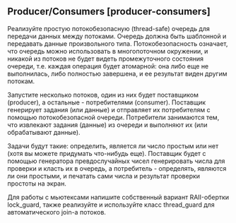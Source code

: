 ## Producer/Consumers [producer-consumers]


Реализуйте простую потокобезопасную (thread-safe) очередь для передачи данных между потоками. Очередь должна быть шаблонной и передавать данные произвольного типа. Потокобезопасность означает, что очередь можно использовать в многопоточном окружении, и никакой из потоков не будет видеть промежуточного состояния очереди, т.е. каждая операция будет атомарной: она либо еще не выполнилась, либо полностью завершена, и ее результат виден другим потокам.


Запустите несколько потоков, один из них будет поставщиком (producer), а остальные - потребителями (consumer). Поставщик генерирует задания (или данные) и отправляет их потребителям с помощью потокобезопасной очереди. Потребители занимаются тем, что извлекают задания (данные) из очереди и выполняют их (или обрабатывают данные).


Задачи будут такие: определить, является ли число простым или нет (хотя вы можете придумать что-нибудь еще). Поставщик будет с помощью генератора превдослучайных чисел генерировать числа для проверки и класть их в очередь, а потребитель - определять, являются ли они простыми, и печатать сами числа и результат проверки простоты на экран.


Для работы с мьютексами напишите собственный вариант RAII-обертки lock_guard, также реализуйте и используйте класс thread_guard для автоматического join-а потоков.
